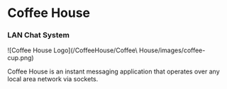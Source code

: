 # Coffee House
### LAN Chat System

![Coffee House Logo](/CoffeeHouse/Coffee\ House/images/coffee-cup.png)

Coffee House is an instant messaging application that operates over any local area network 
via sockets.
